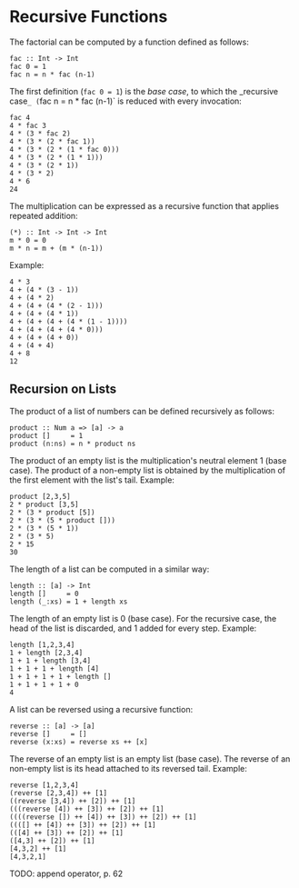 # Recursive Functions

The factorial can be computed by a function defined as follows:

    fac :: Int -> Int
    fac 0 = 1
    fac n = n * fac (n-1)

The first definition (`fac 0 = 1`) is the _base case_, to which the _recursive
case`_ (`fac n = n * fac (n-1)` is reduced with every invocation:

    fac 4
    4 * fac 3
    4 * (3 * fac 2)
    4 * (3 * (2 * fac 1))
    4 * (3 * (2 * (1 * fac 0)))
    4 * (3 * (2 * (1 * 1)))
    4 * (3 * (2 * 1))
    4 * (3 * 2)
    4 * 6
    24

The multiplication can be expressed as a recursive function that applies
repeated addition:

    (*) :: Int -> Int -> Int
    m * 0 = 0
    m * n = m + (m * (n-1))

Example:

    4 * 3
    4 + (4 * (3 - 1))
    4 + (4 * 2)
    4 + (4 + (4 * (2 - 1)))
    4 + (4 + (4 * 1))
    4 + (4 + (4 + (4 * (1 - 1))))
    4 + (4 + (4 + (4 * 0)))
    4 + (4 + (4 + 0))
    4 + (4 + 4)
    4 + 8
    12

## Recursion on Lists

The product of a list of numbers can be defined recursively as follows:

    product :: Num a => [a] -> a
    product []     = 1
    product (n:ns) = n * product ns

The product of an empty list is the multiplication's neutral element 1 (base
case). The product of a non-empty list is obtained by the multiplication of
the first element with the list's tail. Example:

    product [2,3,5]
    2 * product [3,5]
    2 * (3 * product [5])
    2 * (3 * (5 * product []))
    2 * (3 * (5 * 1))
    2 * (3 * 5)
    2 * 15
    30

The length of a list can be computed in a similar way:

    length :: [a] -> Int
    length []     = 0
    length (_:xs) = 1 + length xs

The length of an empty list is 0 (base case). For the recursive case, the head
of the list is discarded, and 1 added for every step. Example:

    length [1,2,3,4]
    1 + length [2,3,4]
    1 + 1 + length [3,4]
    1 + 1 + 1 + length [4]
    1 + 1 + 1 + 1 + length []
    1 + 1 + 1 + 1 + 0
    4

A list can be reversed using a recursive function:

    reverse :: [a] -> [a]
    reverse []     = []
    reverse (x:xs) = reverse xs ++ [x]

The reverse of an empty list is an empty list (base case). The reverse of an
non-empty list is its head attached to its reversed tail. Example:

    reverse [1,2,3,4]
    (reverse [2,3,4]) ++ [1]
    ((reverse [3,4]) ++ [2]) ++ [1]
    (((reverse [4]) ++ [3]) ++ [2]) ++ [1]
    ((((reverse []) ++ [4]) ++ [3]) ++ [2]) ++ [1]
    ((([] ++ [4]) ++ [3]) ++ [2]) ++ [1]
    (([4] ++ [3]) ++ [2]) ++ [1]
    ([4,3] ++ [2]) ++ [1]
    [4,3,2] ++ [1]
    [4,3,2,1]

TODO: append operator, p. 62
